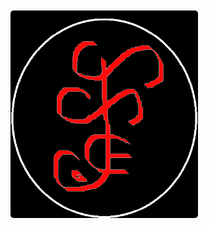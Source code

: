 <div style="display: flex; align-items: center; height: 100vh;">
  <img src="recursos/img/web/x.png" alt="Logo Personal" style="width: 300px; height: auto; border-radius: 5px;">
</div>

# Documentación del Framework [SETHAR]

# Descripción
El Framework SETHAR es una herramienta diseñada para facilitar el desarrollo de aplicaciones web en PHP. Proporciona una estructura organizada y componentes reutilizables para acelerar el proceso de desarrollo y mejorar la mantenibilidad del código. Basado en el patron Modelo-Vista-Controlador + Componentes siendo asi un modelo hibrido.

# Estructura del proyecto
Puede ver las especificaciones en el archivo "componentes/xml/Estructura_Framework.xml"
El proyecto sigue la siguiente estructura de carpetas:

- **app**: Contiene la lógica de la aplicación.
  - **App.php**: Frontcontroller de la aplicacion.
  - **Base_Datos.php**: conexion a la base de datos.
  - **Configuracion.php**: configuracion de credenciales.
  - **Controlador.php**: clase padre provedora de herramientas al los controladores.
  - **Modelo.php**: clase padre provedora de herramientas al los modelos.
  - **Vista.php**: clase proveedora de las rutas y recursos del sistema.

- **componentes**:
  - **base de datos**: Aquí encontrarás archivos relacionados con la configuración y manejo de la base de datos, como la conexión y las consultas SQL.
  - **bat**: carpeta contenedora de archivos bat, podras encontrar ejecutables que te proporcionaran ayuda.
  - **clases**: componente de clases con herramientas y funcionalidades para el sistema.
  - **interface**: Puedes tener interfaces que definan contratos para componentes específicos de tu aplicación, como autenticación, envío de correos electrónicos, etc.
  - **json**: Aquí puedes almacenar archivos json asi como optener los proporsionados por el framework.
  - **logs**: Aquí puedes almacenar archivos de registro (logs) para rastrear errores o eventos importantes en tu aplicación.
  - **pruebas**: Contiene ejemplo de las funcionalidades.
  - **TCPDF**: Librera de manejo de pdf.
  - **tests**: Puedes tener archivos de prueba para tus componentes, utilizando una herramienta de pruebas como PHPUnit.
  - **traits**: Aquí puedes tener traits reutilizables que contengan métodos comunes que se pueden usar en múltiples clases.
  - **validacion**: Puedes tener archivos relacionados con la validación de datos, como reglas de validación y funciones de validación personalizadas.
  - **vendor**: Esta carpeta puede ser generada por Composer y contendría las dependencias de terceros instaladas en tu proyecto.

- **controlador**: carpeta donde guararas los controladores del sistema
  - **interface**: Aquí puedes tener interfaces que definan contratos para tus controladores, lo que ayuda a establecer un estándar en los métodos que deben implementar.
  - **propiedades**: Puedes tener archivos que contengan definiciones de propiedades y constantes que se utilizan en tus controladores.

- **modelo**: carpeta donde guararas los modelos del sistema
  - **entidades**: Aquí puedes tener clases que representen las entidades o modelos de tu aplicación, mapeando a tablas de la base de datos.
  - **interface**: Puedes tener interfaces que definan contratos para tus modelos, especificando los métodos que deben implementar.

- **recursos**:
  - **css**: Aquí puedes almacenar tus archivos CSS para estilos personalizados.
  - **js**: Puedes tener tus archivos JavaScript para funcionalidades interactivas del lado del cliente.
  - **img**: Aquí puedes guardar las imágenes utilizadas en tu aplicación.
  - **plugins**: Puedes incluir bibliotecas o complementos de terceros utilizados en tu aplicación.
  - **scss**: Si utilizas Sass para escribir tus estilos, puedes tener archivos .scss aquí que se compilen en CSS.

- **vista**:
  - **ejemplo**: Ejemplo de una vista específica.
    - **css**: Aquí puedes almacenar los archivos CSS específicos para el módulo "ejemplo".
    - **js**: Aquí puedes tener los archivos JavaScript específicos para el módulo "ejemplo".
    - **modal**: Aquí puedes tener archivos relacionados con los modales específicos para el módulo "ejemplo".
  - **publico**: Aquí puedes tener archivos de plantillas para las páginas públicas de tu aplicación.
  - **privado**: Puedes tener archivos de plantillas para las páginas privadas o con acceso restringido.

- **index.php**: Punto de entrada de la aplicación.


# Configuración inicial
Antes de comenzar a utilizar el framework, sigue los siguientes pasos de configuración:

1. Clone el repositorio [https://github.com/cheche482010/SETHAR] en tu entorno local.
2. Instala las dependencias ejecutando el comando "composer install" en la raíz del proyecto.
3. Configura la conexión a la base de datos en el archivo de configuración "APP/Configuracion.php".

```php 
class Configuracion
{
    const TITULO = "SETHAR";
    
    const CREDENCIALES = [
        'Mysql' => [
            'Servidor'   => 'mysql',
            'Host'       => 'localhost',
            'Base_Datos' => 'ejemplo',
            'Puerto'     => '3306',
            'Usuario'    => 'root',
            'Contraseña' => 'root',
        ],
    ];
}
```

4. Realiza otras configuraciones necesarias según tus requisitos específicos.

# Uso del framework
El framework ofrece una estructura y componentes reutilizables para facilitar el desarrollo de aplicaciones web en PHP. A continuación, se describen los principales componentes del framework y cómo utilizarlos:

## Creación de Plantillas
El script "crear_modulo.bat" ubicado en la carpeta "componentes/bat" permite crear plantillas de módulos de forma automatizada. Este script realiza las siguientes acciones:

1. Solicita al usuario el nombre del nuevo módulo.
2. Utiliza PowerShell para generar archivos de modelo, entidad, controlador, propiedades y validación con el nombre proporcionado.
3. Ofrece la opción de crear la plantilla de validación para el módulo.

## Controladores
Los controladores se encuentran en la carpeta "controlador" y son responsables de manejar las solicitudes y generar las respuestas correspondientes. Sigue las pautas establecidas en la documentación del framework para crear nuevos controladores.

```php 
class Ejmplo extends Controlador
{
   
    public function __construct()
    {
        parent::__construct();
    }

    public function Cargar_Vistas()
    {
        Vista::Ejmplo('index');
    }
} 
```

## Modelos
Los modelos se encuentran en la carpeta "modelo" y representan la lógica de negocio y la interacción con la base de datos. Sigue las pautas establecidas en la documentación del framework para crear nuevos modelos.

```php
class Ejemplo_Modelo extends Modelo
{
    public function __construct()
    {
        parent::__construct();
    }

    public function Configurar(array $configuracion): self
    {
        $this->configuracion = $configuracion;
        $this->SQL           = isset($this->configuracion['sql']) ? $this->configuracion['sql'] : null;
        $this->datos         = isset($this->configuracion['datos']) ? $this->configuracion['datos'] : null;
        $this->opciones      = isset($this->configuracion['opciones']) ? array_merge($this->opciones_predeterminadas, $this->configuracion['opciones']) : $this->opciones_predeterminadas;
        return $this;
    }

    public function Sentencia():  ? string
    {
        $this->class = new Clases("Ejemplo_Modelo");
        return $this->class->verificar_funcion($this->SQL) ? $this->{$this->SQL}() : Errores::Capturar()->Personalizado('No existe la funcion : ' . $this->SQL . "() \nEn la clase: " . $this->class->nombre_clase() . "\nArchivo: " . __FILE__);
    }

    /**
     * Administra el modelo y ejecuta la sentencia actual.
     *
     * @return mixed Resultado de la operación.
     */
    public function Administrar() : mixed
    {
        $this->sentencia = $this->Sentencia();
        try {
            $this->resultado = $this->Ejecutar(
                $this->sentencia,
                $this->datos,
                $this->opciones['forzado'],
                $this->opciones['transaccion'],
                $this->opciones['tipo_valor'],
                $this->opciones['ultimo_id'],
                $this->opciones['cache'],
                $this->opciones['filtrado']
            );
            $this->Desconectar();
            return $this->resultado;
        } catch (PDOException $e) {
            Errores::Capturar()->Manejo_Excepciones($e);
        }
    }

}  
```

# Sentencias
Para el manejo de sentencias se agrupan por funciones privadas que especifican su uso o llamandalas por codigos para emnumerar las sentencias.

```php
    /**
     * Ejemplo de una sentencia SQL personalizada.
     *
     * @return string Sentencia SQL personalizada.
     */

    private function Consultar_Usuario(): string
    {
        return "SELECT * FROM Usuarios";
    }

    private function SQL_01(): string
    {
        return "SELECT * FROM Usuarios";
    }
```

# Uso de Modelo
El uso de ejecucion de sentencias poseen un valor predeterminado pero este se puede cambiar a preferencias dependiendo del trabajo.

```php
/**
* @param string sql La consulta SQL a ejecutar.
* @param array datos Los parámetros de la consulta SQL.
* @param string forzado Opción para forzar el formato de los valores de los parámetros.
* @param bool transaccion Opción para iniciar una transacción.
* @param string tipo_valor Opción para definir si los parámetros son detallados o no.
* @param bool ultimo_id Opción para obtener el último ID insertado.
* @param bool cache Opción para usar la caché.
*/

$resultado = $modelo->Configurar([
    'sql' => 'SQL_01',
    'datos' => ['parametro1' => 'valor1', 'parametro2' => 'valor2'],
    'opciones' => [
        'forzado' => 'MIN',
        'transaccion' => true,
        'tipo_valor' => 'detallado',
        'ultimo_id' => false,
        'cache' => true,
        'filtrado' => false
    ]
])->Administrar();
```

## Vistas
Las vistas se encuentran en la carpeta "vista" y son responsables de mostrar la interfaz de usuario al usuario final. Organiza las vistas en subcarpetas según la funcionalidad o el contexto.

```php
<!DOCTYPE html>
<html lang="es">
    <head>
        <?php Vista::Recursos("Meta"); ?>
        <?php Vista::Recursos("Titulo"); ?>
        <?php Vista::Recursos("Estilos"); ?>
    </head>

    <body class="hold-transition text-sm layout-top-nav layout-fixed layout-navbar-fixed layout-footer-fixed" id="body">
        <main class="wrapper">
            <?php Vista::Recursos("Navbar"); ?>
            <!-- Contenido de la pagina -->
            <div class="content-wrapper">
                <?php Vista::Recursos("Contenido"); ?>
            </div>
            <!-- /.content-wrapper -->
            <?php Vista::Recursos("Footer"); ?>
        </main>
        <?php Vista::Recursos("Script"); ?>
    </body>
</html>  
```

## Configuración adicional
Si necesitas configurar componentes adicionales, como el enrutamiento, la autenticación, la validación o cualquier otro componente proporcionado por el framework, consulta la documentación específica de cada componente en la carpeta "componentes".

```php
use Componentes\Funciones\(nombre de trait);

class Ejemplo extends Controlador
{
    use Archivos;
    use Arrays;
    use Cadenas;
    use Codigos_Unicos;
    use Componentes;
    use Correos;
    use Encriptacion;
    use Entidades;
    use Html;
    use Imagenes;
    use Json;
    use Mensajes;
    use PDF;
    use Sesiones;
    use Tiempo;
    use Traductociones;
    use URL;
    use Validacion;
    use Xml;

    public function __construct()
    {
        parent::__construct();
    }

    public function Cargar_Vistas()
    {
        Vista::Ejemplo('index');
    }
}
```
# Paquetes Instalados

El Framework SETHAR utiliza varios paquetes de terceros para mejorar su funcionalidad y ofrecer características adicionales. A continuación se describen los paquetes instalados en el framework:

- **doctrine/dbal**: Versión "^3.3". Este paquete proporciona una capa de abstracción para interactuar con la base de datos utilizando la biblioteca Doctrine DBAL. Permite ejecutar consultas SQL, gestionar la conexión a la base de datos y trabajar con diferentes tipos de datos.

- **doctrine/orm**: Versión "^2.14". Doctrine ORM es una biblioteca de mapeo objeto-relacional (ORM) que proporciona una forma conveniente de trabajar con la base de datos utilizando modelos y entidades. Facilita la manipulación de los datos almacenados en la base de datos y ofrece funcionalidades avanzadas como consultas, relaciones entre entidades y generación de esquemas.

- **doctrine/cache**: Versión "^1.11". Este paquete proporciona una capa de abstracción para trabajar con la caché en el framework. Permite almacenar y recuperar datos en caché, lo que mejora el rendimiento de la aplicación al reducir la necesidad de realizar operaciones costosas.

- **doctrine/annotations**: Versión "^1.0". Doctrine Annotations es una biblioteca que permite utilizar anotaciones en el código PHP para definir metadatos adicionales. Estos metadatos se utilizan, por ejemplo, en el mapeo de objetos a la base de datos o en la configuración de rutas en el enrutador del framework.

- **monolog/monolog**: Versión "^2.9". Monolog es una biblioteca de registro (logging) para PHP que permite registrar mensajes y eventos en diferentes canales y formatos. Proporciona flexibilidad en la configuración del registro y facilita la depuración y monitorización de la aplicación.

- **tedivm/stash**: Versión "^0.17.6". Stash es una biblioteca de almacenamiento en caché que permite almacenar y recuperar datos en caché de manera eficiente. Ofrece diferentes adaptadores de almacenamiento (como archivos, memoria y bases de datos) y opciones avanzadas de configuración.

- **tedivm/jshrink**: Versión "^1.6". JShrink es una biblioteca para minificar y comprimir código JavaScript. Permite reducir el tamaño de los archivos JavaScript para mejorar el rendimiento de la aplicación web al reducir el tiempo de carga de la página.

- **cache/filesystem-adapter**: Versión "^1.1". Este paquete proporciona un adaptador para el almacenamiento en caché utilizando el sistema de archivos. Permite almacenar y recuperar datos en caché utilizando archivos en el sistema de archivos del servidor.

- **phpmailer/phpmailer**: Versión "^6.8". PHPMailer es una biblioteca de envío de correos electrónicos en PHP. Proporciona una interfaz sencilla para enviar correos electrónicos con capacidades avanzadas, como adjuntar archivos, enviar correos en formato HTML y utilizar protocolos de seguridad.

Estos paquetes son utilizados en el framework para agregar funcionalidades adicionales y mejorar la experiencia de desarrollo al trabajar con el framework SETHAR.

# Contribución
¡Nos encantaría recibir contribuciones de la comunidad! Si deseas contribuir al desarrollo del framework, consulta las pautas de contribución en el archivo CONTRIBUTING.md en la raíz del proyecto.
